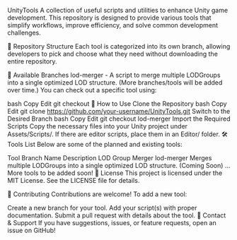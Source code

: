 UnityTools
A collection of useful scripts and utilities to enhance Unity game development. This repository is designed to provide various tools that simplify workflows, improve efficiency, and solve common development challenges.

📂 Repository Structure
Each tool is categorized into its own branch, allowing developers to pick and choose what they need without downloading the entire repository.

🔀 Available Branches
lod-merger - A script to merge multiple LODGroups into a single optimized LOD structure.
(More branches/tools will be added over time.)
You can check out a specific tool using:

bash
Copy
Edit
git checkout <branch-name>
🔧 How to Use
Clone the Repository
bash
Copy
Edit
git clone https://github.com/your-username/UnityTools.git
Switch to the Desired Branch
bash
Copy
Edit
git checkout lod-merger
Import the Required Scripts
Copy the necessary files into your Unity project under Assets/Scripts/.
If there are editor scripts, place them in an Editor/ folder.
🛠 Tools List
Below are some of the planned and existing tools:

Tool	Branch Name	Description
LOD Group Merger	lod-merger	Merges multiple LODGroups into a single optimized LOD structure.
(Coming Soon)	...	More tools to be added soon!
📜 License
This project is licensed under the MIT License. See the LICENSE file for details.

🤝 Contributing
Contributions are welcome! To add a new tool:

Create a new branch for your tool.
Add your script(s) with proper documentation.
Submit a pull request with details about the tool.
📢 Contact & Support
If you have suggestions, issues, or feature requests, open an issue on GitHub!
